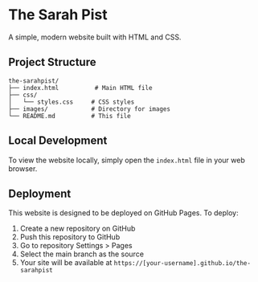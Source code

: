 # The Sarah Pist

A simple, modern website built with HTML and CSS.

## Project Structure

```
the-sarahpist/
├── index.html          # Main HTML file
├── css/
│   └── styles.css     # CSS styles
├── images/            # Directory for images
└── README.md          # This file
```

## Local Development

To view the website locally, simply open the `index.html` file in your web browser.

## Deployment

This website is designed to be deployed on GitHub Pages. To deploy:

1. Create a new repository on GitHub
2. Push this repository to GitHub
3. Go to repository Settings > Pages
4. Select the main branch as the source
5. Your site will be available at `https://[your-username].github.io/the-sarahpist`
